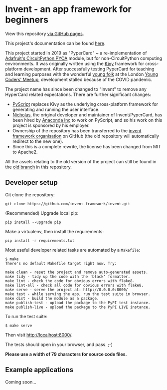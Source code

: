 # Invent - an app framework for beginners

View this repository
[via GitHub pages](https://invent-framework.github.io/invent/).

This project's documentation can be found
[here](https://invent-framework.rtfd.io).

This project started in 2019 as "PyperCard" ~ a re-implementation of 
[Adafruit's CircuitPython PYOA](https://github.com/adafruit/Adafruit_CircuitPython_PYOA)
module, but for non-CircuitPython computing environments. It was originally
written using the [Kivy](https://kivy.org/) framework for cross-platform
development. After successfully testing PyperCard for teaching and learning
purposes with the wonderful
[young folk](https://youngcodersmeetup.wixsite.com/ycm-uk) at the London
[Young Coders' Meetup](https://twitter.com/YCM_UK), development stalled because
of the COVID pandemic.

The project name has since been changed to "Invent" to remove any HyperCard
related expectations. There are further significant changes:

* [PyScript](https://pyscript.net/) replaces Kivy as the underlying
  cross-platform framework for generating and running the user interface.
* [Nicholas](https://github.com/ntoll), the original developer and maintainer
  of Invent/PyperCard, has been hired by [Anaconda Inc](https://anaconda.com/)
  to work on PyScript, and so his work on this project is sponsored by his
  employer.
* Ownership of the repository has been transferred to the
  [invent framework organisation](https://github.com/invent-framework) on
  GitHub (the old repository will automatically redirect to the new one).
* Since this is a complete rewrite, the license has been changed from MIT
  to Apache2.

All the assets relating to the old version of the project can still be found
in the [old branch](https://github.com/invent-framework/invent/tree/old) in this
repository.

## Developer setup

Git clone the repository:

```
git clone https://github.com/invent-framework/invent.git
```

(Recommended) Upgrade local pip:

```
pip install --upgrade pip
```

Make a virtualenv, then install the requirements:

```
pip install -r requirements.txt
```

Most useful developer related tasks are automated by a `Makefile`:

```
$ make
There's no default Makefile target right now. Try:

make clean - reset the project and remove auto-generated assets.
make tidy - tidy up the code with the 'black' formatter.
make lint - check the code for obvious errors with flake8.
make lint-all - check all code for obvious errors with flake8.
make serve - serve the project at: http://0.0.0.0:8000/
make test - while serving the app, run the test suite in browser.
make dist - build the module as a package.
make publish-test - upload the package to the PyPI test instance.
make publish-live - upload the package to the PyPI LIVE instance.
```

To run the test suite:

```
$ make serve
```

Then visit [http://localhost:8000/](http://localhost:8000/).

The tests should open in your browser, and pass. ;-)

**Please use a width of 79 characters for source code files.**

## Example applications

Coming soon...

